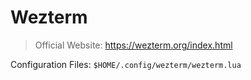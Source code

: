 # Wezterm

> Official Website: <https://wezterm.org/index.html>

Configuration Files: `$HOME/.config/wezterm/wezterm.lua`
